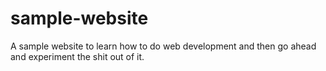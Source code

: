 # sample-website
A sample website to learn how to do web development and then go ahead and experiment the shit out of it. 
